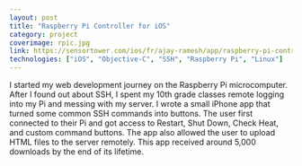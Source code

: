 ```yaml
---
layout: post
title: "Raspberry Pi Controller for iOS"
category: project
coverimage: rpic.jpg
link: https://sensortower.com/ios/fr/ajay-ramesh/app/raspberry-pi-controller/661001511
technologies: ["iOS", "Objective-C", "SSH", "Raspberry Pi", "Linux"]
---
```


I started my web development journey on the Raspberry Pi microcomputer. After I found out about SSH, I spent my 10th grade classes remote logging into my Pi and messing with my server. I wrote a small iPhone app that turned some common SSH commands into buttons. The user first connected to their Pi and got access to Restart, Shut Down, Check Heat, and custom command buttons. The app also allowed the user to upload HTML files to the server remotely. This app received around 5,000 downloads by the end of its lifetime.